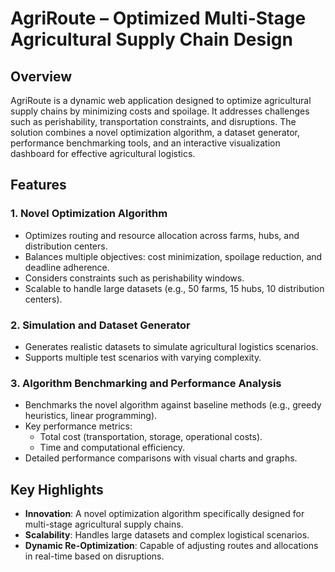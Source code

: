 # AgriRoute – Optimized Multi-Stage Agricultural Supply Chain Design

## Overview

AgriRoute is a dynamic web application designed to optimize agricultural supply chains by minimizing costs and spoilage. It addresses challenges such as perishability, transportation constraints, and disruptions. The solution combines a novel optimization algorithm, a dataset generator, performance benchmarking tools, and an interactive visualization dashboard for effective agricultural logistics.

## Features

### 1. **Novel Optimization Algorithm**
- Optimizes routing and resource allocation across farms, hubs, and distribution centers.
- Balances multiple objectives: cost minimization, spoilage reduction, and deadline adherence.
- Considers constraints such as perishability windows.
- Scalable to handle large datasets (e.g., 50 farms, 15 hubs, 10 distribution centers).

### 2. **Simulation and Dataset Generator**
- Generates realistic datasets to simulate agricultural logistics scenarios.
- Supports multiple test scenarios with varying complexity.

### 3. **Algorithm Benchmarking and Performance Analysis**
- Benchmarks the novel algorithm against baseline methods (e.g., greedy heuristics, linear programming).
- Key performance metrics:
  - Total cost (transportation, storage, operational costs).
  - Time and computational efficiency.
- Detailed performance comparisons with visual charts and graphs.

## Key Highlights

- **Innovation**: A novel optimization algorithm specifically designed for multi-stage agricultural supply chains.
- **Scalability**: Handles large datasets and complex logistical scenarios.
- **Dynamic Re-Optimization**: Capable of adjusting routes and allocations in real-time based on disruptions.


